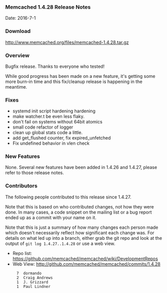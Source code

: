 ### Memcached 1.4.28 Release Notes

Date: 2016-7-1

### Download

http://www.memcached.org/files/memcached-1.4.28.tar.gz

### Overview

Bugfix release. Thanks to everyone who tested!

While good progress has been made on a new feature, it's getting some more
burn-in time and this fix/cleanup release is happening in the meantime.

### Fixes

  * systemd init script hardening hardening
  * make watcher.t be even less flaky.
  * don't fail on systems without 64bit atomics
  * small code refactor of logger
  * clean up global stats code a little.
  * add get_flushed counter, fix expired_unfetched
  * Fix undefined behavior in vlen check


### New Features

None. Several new features have been added in 1.4.26 and 1.4.27, please refer
to those release notes.

### Contributors

The following people contributed to this release since 1.4.27.

Note that this is based on who contributed changes, not how they were
done.  In many cases, a code snippet on the mailing list or a bug
report ended up as a commit with your name on it.

Note that this is just a summary of how many changes each person made
which doesn't necessarily reflect how significant each change was.
For details on what led up into a branch, either grab the git repo and
look at the output of `git log 1.4.27..1.4.28` or use a web view.

  * Repo list: https://github.com/memcached/memcached/wiki/DevelopmentRepos
  * Web View: http://github.com/memcached/memcached/commits/1.4.28

```
     7	dormando
     2	Craig Andrews
     1	J. Grizzard
     1	Paul Lindner

```
